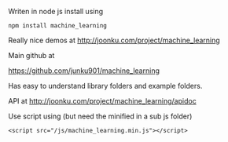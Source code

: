 

Writen in node js install using 


```npm install machine_learning```

Really nice demos at
http://joonku.com/project/machine_learning

Main github at

https://github.com/junku901/machine_learning


Has easy to understand library folders and example folders.


API at http://joonku.com/project/machine_learning/apidoc


Use script using (but need the minified in a sub js folder)

```<script src="/js/machine_learning.min.js"></script>```

